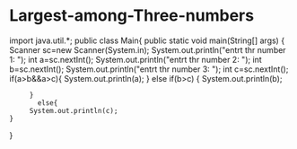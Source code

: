# Largest-among-Three-numbers

  import java.util.*;
  public class Main{
	public static void main(String[] args) {
		Scanner sc=new Scanner(System.in);
	    System.out.println("entrt thr number 1: ");
	     int a=sc.nextInt();
	     System.out.println("entrt thr number 2: ");
	     int b=sc.nextInt();
	     System.out.println("entrt thr number 3: ");
	     int c=sc.nextInt();
	     if(a>b&&a>c){
	         System.out.println(a);
	     }
	     else if(b>c) {
	    	 System.out.println(b);
	    	 
	     }
           else{
	     System.out.println(c);
	}
}
	
